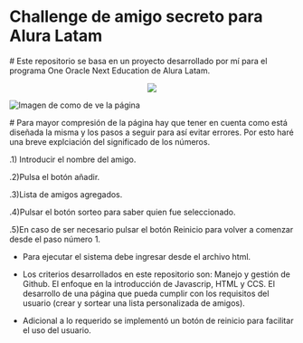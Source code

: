 
# <h1> Challenge de amigo secreto para Alura Latam </h1>
#<p2> Este repositorio se basa en un proyecto desarrollado por mí para el programa One Oracle Next Education de Alura Latam. </p2>
<p align="center">
   <img src="https://img.shields.io/badge/STATUS-%40FINALIZADO-green">
   </p>

  ![Imagen de como de ve la página](https://github.com/user-attachments/assets/70bd9aa1-57c9-44a7-826e-7bbdb88f9c95)

#<p3> Para mayor compresión de la página hay que tener en cuenta como está diseñada la misma y los pasos a seguir para así evitar errores. Por esto haré una breve explciación del significado de los números. </p3>

.1) Introducir el nombre del amigo.

.2)Pulsa el botón añadir.

.3)Lista de amigos agregados.

.4)Pulsar el botón sorteo para saber quien fue seleccionado.

.5)En caso de ser necesario pulsar el botón Reinicio para volver a comenzar desde el paso número 1.

 
- Para ejecutar el sistema debe ingresar desde el archivo html.

- Los criterios desarrollados en este repositorio son:
  Manejo y gestión de Github.
  El enfoque en la introducción de Javascrip, HTML y CCS.
  El desarrollo de una página que pueda cumplir con los requisitos del usuario (crear y sortear una lista personalizada de amigos).

- Adicional a lo requerido se implementó un botón de reinicio para facilitar el uso del usuario.
